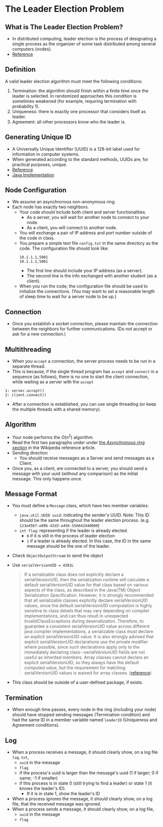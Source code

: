 # The Leader Election Problem

## What is The Leader Election Problem?
- In distributed computing, leader election is the process of designating a single process as the organizer of some task distributed among several computers (nodes).
- [Reference](https://en.wikipedia.org/wiki/Leader_election#)


## Definition
A valid leader election algorithm must meet the following conditions:

1. Termination: the algorithm should finish within a finite time once the leader is selected. In randomized approaches this condition is sometimes weakened (for example, requiring termination with probability 1).
2. Uniqueness: there is exactly one processor that considers itself as leader.
3. Agreement: all other processors know who the leader is.

## Generating Unique ID
- A Universally Unique Identifier (UUID) is a 128-bit label used for information in computer systems.
- When generated according to the standard methods, UUIDs are, for practical purposes, unique.
- [Reference](https://en.wikipedia.org/wiki/Universally_unique_identifier)
- [Java Implementation](https://docs.oracle.com/en/java/javase/17/docs/api/java.base/java/util/UUID.html)

## Node Configuration
- We assume an asynchronous non-anonymous ring.
- Each node has exactly two neighbors.
  - Your code should include both client and server functionalities. 
    - As a server, you will wait for another node to connect to your node.
    - As a client, you will connect to another node.
  - You will exchange a pair of IP address and port number outside of the code in class.
  - You prepare a simple text file ```config.txt``` in the same directory as the code. The configuration file should look like:
    ```
    10.1.1.1,5001
    10.1.1.2,5001
    ```
    - The first line should include your IP address (as a server).
    - The second line is the info exchanged with another student (as a client).
  - When you run the code, the configuration file should be used to initialize the connections. (You may want to set a reasonable length of sleep time to wait for a server node to be up.)

## Connection
- Once you establish a socket connection, please maintain the connection between the neighbors for further communications. (Do not accept or ask for a new connection.)

## Multithreading
- When you ```accept``` a connection, the server process needs to be run in a separate thread.
- This is because, if the single thread program has ```accept``` and ```connect``` in a sequence (as follows), there is no one to start the client connection, while waiting as a server with the ```accept```
```
1: server.accept()
2: client.connect()
```
- After a connection is established, you can use single threading (or keep the multiple threads with a shared memory).

## Algorithm
- Your node performs the $O(n^2)$ algorithm. 
- Read the first two paragraphs under under [the _Asynchronous ring_ section](https://en.wikipedia.org/wiki/Leader_election#Asynchronous_ring[3]) in the Wikipedia reference article.
- Sending direction
  - You should receive messages as a Server and send messages as a Client.
- Once you, as a client, are connected to a server, you should send a message with your uuid (without any comparison) as the initial message. This only happens once.

## Message Format
- You must define a ```Message``` class, which have two member variables:
  - ```java.util.UUID uuid```: indicating the sender's UUID. Note: This ID should be the same throughout the leader election process. (e.g. ```123e4567-e89b-42d3-a456-556642440000```)
  - ```int flag```: representing if the leader is already elected.
    - ```0``` if it is still in the process of leader election
    - ```1``` if a leader is already elected. In this case, the ID in the same message should be the one of the leader. 
- Check ```ObjectOutputStream``` to send the object
- Use ```serialVersionUID = 4201L``` 
  
  > If a serializable class does not explicitly declare a serialVersionUID, then the serialization runtime will calculate a default serialVersionUID value for that class based on various aspects of the class, as described in the Java(TM) Object Serialization Specification. However, it is strongly recommended that all serializable classes explicitly declare serialVersionUID values, since the default serialVersionUID computation is highly sensitive to class details that may vary depending on compiler implementations, and can thus result in unexpected InvalidClassExceptions during deserialization. Therefore, to guarantee a consistent serialVersionUID value across different java compiler implementations, a serializable class must declare an explicit serialVersionUID value. It is also strongly advised that explicit serialVersionUID declarations use the private modifier where possible, since such declarations apply only to the immediately declaring class--serialVersionUID fields are not useful as inherited members. Array classes cannot declare an explicit serialVersionUID, so they always have the default computed value, but the requirement for matching serialVersionUID values is waived for array classes. ([reference](https://docs.oracle.com/javase/8/docs/api/java/io/Serializable.html))
- This class should be outside of a user-defined package, if exists.

## Termination
- When enough time passes, every node in the ring (including your node) should have stopped sending messages (Termination condition) and had the same ID in a member variable named ```leaderID``` (Uniqueness and Agreement conditions).

## Log
- When a process receives a message, it should clearly show, on a log file ```log.txt```,
  - ```uuid``` in the message
  - ```flag```
  - if the process's uuid is larger than the message's uuid (1 if larger; 0 if same; -1 if smaller)
  - if this process is in state 0 (still trying to find a leader) or state 1 (it knows the leader's ID).
    - If it is in state 1, show the leader's ID
- When a process ignores the message, it should clearly show, on a log file, that the received message was ignored.
- When a process sends a message, it should clearly show, on a log file, 
  - ```uuid``` in the message
  - ```flag```

